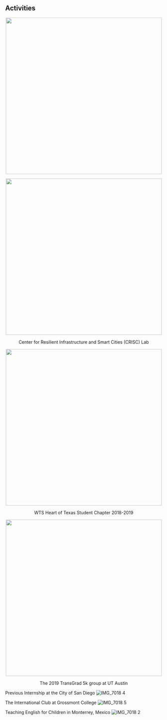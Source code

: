 ## Activities

<p align="center">
  <img width="500" src="https://user-images.githubusercontent.com/47671910/68418809-982f1f00-015e-11ea-8c48-a98beb67304b.JPG">
</p>

<p align="center">
  <img width="500" src="https://user-images.githubusercontent.com/47671910/68420183-6c616880-0161-11ea-8376-c0894d5015bf.JPG">
</p>
<p align="center">
  Center for Resilient Infrastructure and Smart Cities (CRISC) Lab
</p>
</p>
</p>
<p align="center">
  <img width="500" src="https://user-images.githubusercontent.com/47671910/68419101-34592600-015f-11ea-849a-99cd58b915e0.PNG">
</p>
<p align="center">
  WTS Heart of Texas Student Chapter 2018-2019
</p>



<p align="center">
  <img width="500" src="https://user-images.githubusercontent.com/47671910/64620952-6db52580-d3aa-11e9-995a-bf4a8e8306ef.jpg">
</p>

<p align="center">
  The 2019 TransGrad 5k group at UT Austin
</p>



Previous Internship at the City of San Diego
![IMG_7018 4](https://user-images.githubusercontent.com/47671910/64620814-30509800-d3aa-11e9-8d25-c87d0fec71d1.JPG)

The International Club at Grossmont College
![IMG_7018 5](https://user-images.githubusercontent.com/47671910/64620944-6aba3500-d3aa-11e9-8b05-15cae13fb5ea.JPG)

Teaching English for Children in Monterrey, Mexico
![IMG_7018 2](https://user-images.githubusercontent.com/47671910/68419048-21465600-015f-11ea-81fc-8652faec4cd0.JPG)
